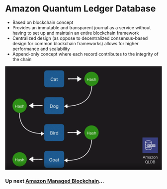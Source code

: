 # Amazon Quantum Ledger Database

- Based on blockchain concept
- Provides an immutable and transparent journal as a service without having to set up and maintain an entire blockchain framework
- Centralized design (as oppose to decentralized consensus-based design for common blockchain frameworks) allows for higher performance and scalability
- Append-only concept where each record contributes to the integrity of the chain

![ledger](../../assets/amazon-qldb.png)

### Up next [Amazon Managed Blockchain](../amazon-managed-blockchain/README.md)...

